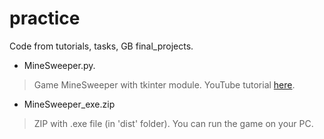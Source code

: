 # practice
Code from tutorials, tasks, GB final_projects.

+ MineSweeper.py. 
> Game MineSweeper with tkinter module. YouTube tutorial [here](https://www.youtube.com/watch?v=I4yl0VbXpA8&list=PLQAt0m1f9OHtfXxDph-MJvYCLaOvildGQ&index=1).

+ MineSweeper_exe.zip
> ZIP with .exe file (in 'dist' folder). You can run the game on your PC.
